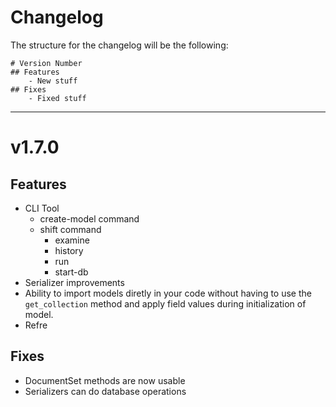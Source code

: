 # Changelog

The structure for the changelog will be the following:

```
# Version Number
## Features
    - New stuff
## Fixes
    - Fixed stuff
```

<hr>

# v1.7.0

## Features

* CLI Tool
  * create-model command
  * shift command
    * examine
    * history
    * run
    * start-db
* Serializer improvements
* Ability to import models diretly in your code without having to use the `get_collection` method and apply field values during initialization of model.
* Refre

## Fixes

* DocumentSet methods are now usable
* Serializers can do database operations

